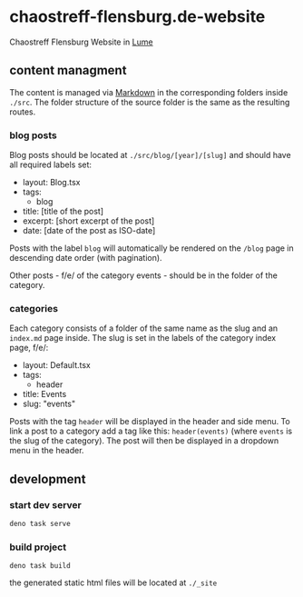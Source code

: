 # chaostreff-flensburg.de-website

Chaostreff Flensburg Website in [Lume](https://lume.land/)

## content managment

The content is managed via [Markdown](https://en.wikipedia.org/wiki/Markdown) in the corresponding folders inside `./src`.
The folder structure of the source folder is the same as the resulting routes.

### blog posts
Blog posts should be located at `./src/blog/[year]/[slug]` and should have all required labels set:
- layout: Blog.tsx
- tags:
  - blog
- title: [title of the post]
- excerpt: [short excerpt of the post]
- date: [date of the post as ISO-date]

Posts with the label `blog` will automatically be rendered on the `/blog` page in descending date order (with pagination).

Other posts - f/e/ of the category events - should be in the folder of the category.

### categories

Each category consists of a folder of the same name as the slug and an `index.md` page inside. The slug is set in the labels of the category index page, f/e/:
- layout: Default.tsx
- tags:
  - header
- title: Events
- slug: "events"

Posts with the tag `header` will be displayed in the header and side menu.
To link a post to a category add a tag like this: `header(events)` (where `events` is the slug of the category).
The post will then be displayed in a dropdown menu in the header.

## development

### start dev server

```bash
deno task serve
```

### build project

```
deno task build
```

the generated static html files will be located at `./_site`
